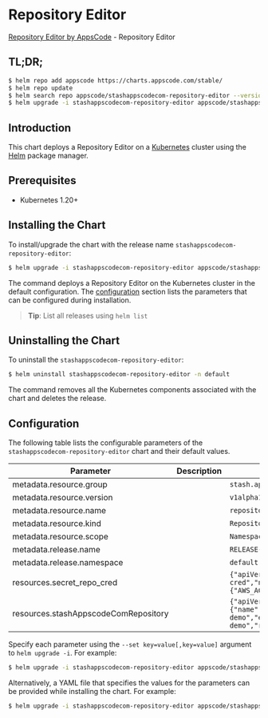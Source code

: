 # Repository Editor

[Repository Editor by AppsCode](https://appscode.com) - Repository Editor

## TL;DR;

```bash
$ helm repo add appscode https://charts.appscode.com/stable/
$ helm repo update
$ helm search repo appscode/stashappscodecom-repository-editor --version=v0.21.0
$ helm upgrade -i stashappscodecom-repository-editor appscode/stashappscodecom-repository-editor -n default --create-namespace --version=v0.21.0
```

## Introduction

This chart deploys a Repository Editor on a [Kubernetes](http://kubernetes.io) cluster using the [Helm](https://helm.sh) package manager.

## Prerequisites

- Kubernetes 1.20+

## Installing the Chart

To install/upgrade the chart with the release name `stashappscodecom-repository-editor`:

```bash
$ helm upgrade -i stashappscodecom-repository-editor appscode/stashappscodecom-repository-editor -n default --create-namespace --version=v0.21.0
```

The command deploys a Repository Editor on the Kubernetes cluster in the default configuration. The [configuration](#configuration) section lists the parameters that can be configured during installation.

> **Tip**: List all releases using `helm list`

## Uninstalling the Chart

To uninstall the `stashappscodecom-repository-editor`:

```bash
$ helm uninstall stashappscodecom-repository-editor -n default
```

The command removes all the Kubernetes components associated with the chart and deletes the release.

## Configuration

The following table lists the configurable parameters of the `stashappscodecom-repository-editor` chart and their default values.

|              Parameter               | Description |                                                                                                                                                   Default                                                                                                                                                    |
|--------------------------------------|-------------|--------------------------------------------------------------------------------------------------------------------------------------------------------------------------------------------------------------------------------------------------------------------------------------------------------------|
| metadata.resource.group              |             | <code>stash.appscode.com</code>                                                                                                                                                                                                                                                                              |
| metadata.resource.version            |             | <code>v1alpha1</code>                                                                                                                                                                                                                                                                                        |
| metadata.resource.name               |             | <code>repositories</code>                                                                                                                                                                                                                                                                                    |
| metadata.resource.kind               |             | <code>Repository</code>                                                                                                                                                                                                                                                                                      |
| metadata.resource.scope              |             | <code>Namespaced</code>                                                                                                                                                                                                                                                                                      |
| metadata.release.name                |             | <code>RELEASE-NAME</code>                                                                                                                                                                                                                                                                                    |
| metadata.release.namespace           |             | <code>default</code>                                                                                                                                                                                                                                                                                         |
| resources.secret_repo_cred           |             | <code>{"apiVersion":"v1","kind":"Secret","metadata":{"name":"s3-repo-cred","namespace":"demo"},"stringData":{"AWS_ACCESS_KEY_ID":"y","AWS_SECRET_ACCESS_KEY":"z","RESTIC_PASSWORD":"x"},"type":"Opaque"}</code>                                                                                              |
| resources.stashAppscodeComRepository |             | <code>{"apiVersion":"stash.appscode.com/v1alpha1","kind":"Repository","metadata":{"name":"s3","namespace":"demo"},"spec":{"backend":{"s3":{"bucket":"stash-demo","endpoint":"s3.amazonaws.com","prefix":"/backup/demo/deployment/stash-demo","region":"us-west-1"},"storageSecretName":"s3-secret"}}}</code> |


Specify each parameter using the `--set key=value[,key=value]` argument to `helm upgrade -i`. For example:

```bash
$ helm upgrade -i stashappscodecom-repository-editor appscode/stashappscodecom-repository-editor -n default --create-namespace --version=v0.21.0 --set metadata.resource.group=stash.appscode.com
```

Alternatively, a YAML file that specifies the values for the parameters can be provided while
installing the chart. For example:

```bash
$ helm upgrade -i stashappscodecom-repository-editor appscode/stashappscodecom-repository-editor -n default --create-namespace --version=v0.21.0 --values values.yaml
```
